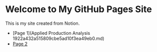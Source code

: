 # Welcome to My GitHub Pages Site

This is my site created from Notion.

- [Page 1](Applied Production Analysis 1922a432a515809cbe5ad10f3ea49eb0.md)
- [Page 2](https://github.com/kgmikhdad/Applied-Production-Analysis/blob/main/Reference%20Materials%201942a432a5158089ae71f25f5d182334)
